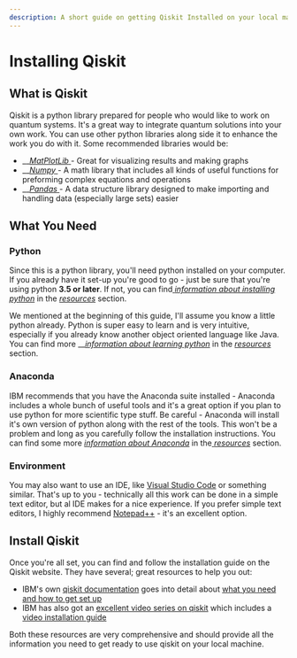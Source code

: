 ```yaml
---
description: A short guide on getting Qiskit Installed on your local machine
---
```


# Installing Qiskit

## What is Qiskit

Qiskit is a python library prepared for people who would like to work on quantum systems. It's a great way to integrate quantum solutions into your own work. You can use other python libraries along side it to enhance the work you do with it. Some recommended libraries would be:

* \_\_[_MatPlotLib_ ](https://matplotlib.org/)- Great for visualizing results and making graphs
* \_\_[_Numpy_ ](https://numpy.org/)- A math library that includes all kinds of useful functions for preforming complex equations and operations
* \_\_[_Pandas_ ](https://pandas.pydata.org/)-  A data structure library designed to make importing and handling data \(especially large sets\) easier

## What You Need

### Python

Since this is a python library, you'll need python installed on your computer. If you already have it set-up you're good to go - just be sure that you're using python **3.5 or later**. If not, you can find[ _information about installing python_](../getting-started/resources.md#python) in the [_resources_](../getting-started/resources.md) section.

We mentioned at the beginning of this guide, I'll assume you know a little python already. Python is super easy to learn and is very intuitive, especially if you already know another object oriented language like Java. You can find more __[_information about learning python_](../getting-started/resources.md#python) in the [_resources_](../getting-started/resources.md) section.

### Anaconda

IBM recommends that you have the Anaconda suite installed - Anaconda includes a whole bunch of useful tools and it's a great option if you plan to use python for more scientific type stuff. Be careful - Anaconda will install it's own version of python along with the rest of the tools. This won't be a problem and long as you carefully follow the installation instructions. You can find some more [_information about Anaconda_](../getting-started/resources.md#anaconda) in the[ _resources_](../getting-started/resources.md) section.

### Environment

You may also want to use an IDE, like [Visual Studio Code](https://code.visualstudio.com/) or something similar. That's up to you - technically all this work can be done in a simple text editor, but al IDE makes for a nice experience. If you prefer simple text editors, I highly recommend [Notepad++](https://notepad-plus-plus.org/downloads/) - it's an excellent option.

## Install Qiskit

Once you're all set, you can find and follow the installation guide on the Qiskit website. They have several; great resources to help you out:

* IBM's own [qiskit documentation](https://qiskit.org/documentation/index.html) goes into detail about [what you need and how to get set up](https://qiskit.org/documentation/install.html)
* IBM has also got an [excellent video series on qiskit](https://www.youtube.com/watch?v=a1NZC5rqQD8&list=PLOFEBzvs-Vvp2xg9-POLJhQwtVktlYGbY) which includes a [video installation guide](https://www.youtube.com/watch?v=M4EkW4VwhcI&t=1s)

Both these resources are very comprehensive and should provide all the information you need to get ready to use qiskit on your local machine.



